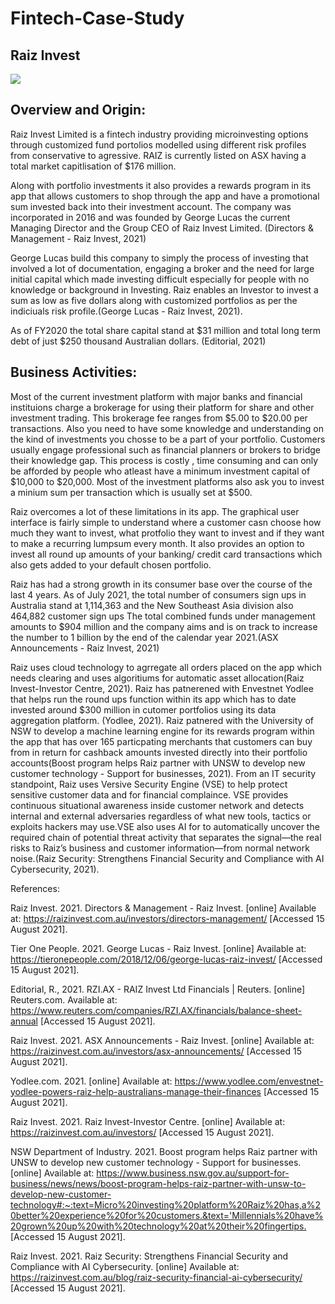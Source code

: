 # Fintech-Case-Study
##    Raiz Invest
![](https://www.finder.com.au/niche-builder/5b19f2f6ba8c1.png)

## Overview and Origin:
Raiz Invest Limited is a fintech industry providing microinvesting options through customized fund portolios modelled using different risk profiles from conservative to agressive. RAIZ is currently listed on ASX having a total market capitlisation of $176 million.

Along with portfolio investments it also provides a rewards program in its app that allows customers to shop through the app and have a promotional sum invested back into their investment account. The company was incorporated in 2016 and was founded by George Lucas the current Managing Director and the Group CEO of Raiz Invest Limited. (Directors & Management - Raiz Invest, 2021)

George Lucas build this company to simply the process of investing that involved a lot of documentation, engaging a broker and the need for large initial capital which made investing difficult especially for people with no knowledge or background in Investing. Raiz enables an Investor to invest a sum as low as five dollars along with customized portfolios as per the indiciuals risk profile.(George Lucas - Raiz Invest, 2021).

As of FY2020 the total share capital stand at $31 million and total long term debt of just $250 thousand Australian dollars. (Editorial, 2021)

## Business Activities:
Most of the current  investment platform with major banks and financial instituions charge a brokerage for using their platform for share and other investment trading. This brokerage fee ranges from $5.00 to $20.00 per transactions. Also you need to have some knowledge and understanding on the kind of investments you chosse to be a part of your portfolio. Customers usually engage professional such as financial planners or brokers to bridge their knowledge gap. This process is costly , time consuming and can only be afforded by people who atleast have a minimum investment capital of $10,000 to $20,000.
Most of the investment platforms also ask you to invest a minium sum per transaction which is usually set at $500. 

Raiz overcomes a lot of these limitations in its app. The graphical user interface is fairly simple to understand where a customer casn choose how much they want to invest, what protfolio they want to invest and if they want to make  a recurring lumpsum every month. It also provides an option to invest all round up amounts of your banking/ credit card transactions which also gets added to your default chosen portfolio.

Raiz has had a strong growth in its consumer base over the course of the last 4 years. As of July 2021, the total number of consumers sign ups in Australia stand at 1,114,363 and the New Southeast Asia division also 464,882 customer sign ups
The total combined funds under management amounts to $904 million and the company aims and is on track to increase the number to 1 billion by the end of the calendar year 2021.(ASX Announcements - Raiz Invest, 2021)

Raiz uses cloud technology to agrregate all orders placed on the app which needs clearing and uses algoritiums for automatic asset allocation(Raiz Invest-Investor Centre, 2021). Raiz has patnerened with Envestnet Yodlee that helps run the round ups function within its app which has to date invested around $300 million in cutomer portfolios using its data aggregation platform. (Yodlee, 2021). Raiz patnered  with the University of NSW to develop a machine learning engine for its rewards program within the app that has over 165 particpating merchants that customers can buy from in return for cashback amounts invested directly into their portfolio accounts(Boost program helps Raiz partner with UNSW to develop new customer technology - Support for businesses, 2021). From an IT security standpoint, Raiz uses Versive Security Engine (VSE) to help protect sensitive customer data and for financial complaince. VSE provides continuous situational awareness inside customer network and detects internal and external adversaries regardless of what new tools, tactics or exploits hackers may use.VSE also uses AI for to automatically uncover the required chain of potential threat activity that separates the signal—the real risks to Raiz’s business and customer information—from normal network noise.(Raiz Security: Strengthens Financial Security and Compliance with AI Cybersecurity, 2021). 






















References:

Raiz Invest. 2021. Directors & Management - Raiz Invest. [online] Available at: <https://raizinvest.com.au/investors/directors-management/> [Accessed 15 August 2021].

Tier One People. 2021. George Lucas - Raiz Invest. [online] Available at: <https://tieronepeople.com/2018/12/06/george-lucas-raiz-invest/> [Accessed 15 August 2021].

Editorial, R., 2021. RZI.AX - RAIZ Invest Ltd Financials | Reuters. [online] Reuters.com. Available at: <https://www.reuters.com/companies/RZI.AX/financials/balance-sheet-annual> [Accessed 15 August 2021].

Raiz Invest. 2021. ASX Announcements - Raiz Invest. [online] Available at: <https://raizinvest.com.au/investors/asx-announcements/> [Accessed 15 August 2021].

Yodlee.com. 2021. [online] Available at: <https://www.yodlee.com/envestnet-yodlee-powers-raiz-help-australians-manage-their-finances> [Accessed 15 August 2021].

Raiz Invest. 2021. Raiz Invest-Investor Centre. [online] Available at: <https://raizinvest.com.au/investors/> [Accessed 15 August 2021].

NSW Department of Industry. 2021. Boost program helps Raiz partner with UNSW to develop new customer technology - Support for businesses. [online] Available at: <https://www.business.nsw.gov.au/support-for-business/news/news/boost-program-helps-raiz-partner-with-unsw-to-develop-new-customer-technology#:~:text=Micro%20investing%20platform%20Raiz%20has,a%20better%20experience%20for%20customers.&text='Millennials%20have%20grown%20up%20with%20technology%20at%20their%20fingertips.> [Accessed 15 August 2021].

Raiz Invest. 2021. Raiz Security: Strengthens Financial Security and Compliance with AI Cybersecurity. [online] Available at: <https://raizinvest.com.au/blog/raiz-security-financial-ai-cybersecurity/> [Accessed 15 August 2021].


